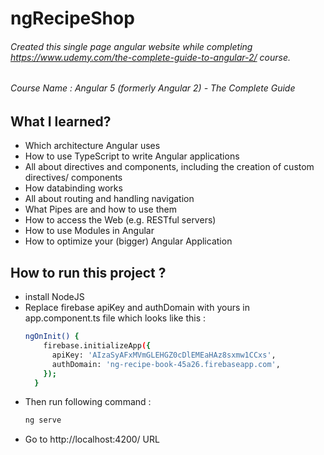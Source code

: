 # ngRecipeShop

###### Created this single page angular website while completing https://www.udemy.com/the-complete-guide-to-angular-2/ course.

###### Course Name : Angular 5 (formerly Angular 2) - The Complete Guide

## What I learned?
- Which architecture Angular uses
- How to use TypeScript to write Angular applications
- All about directives and components, including the creation of custom directives/ components
- How databinding works
- All about routing and handling navigation
- What Pipes are and how to use them
- How to access the Web (e.g. RESTful servers)
- How to use Modules in Angular
- How to optimize your (bigger) Angular Application


## How to run this project ?
- install NodeJS
- Replace firebase apiKey and authDomain with yours in app.component.ts file which looks like this :
    ```sh
    ngOnInit() {
        firebase.initializeApp({
          apiKey: 'AIzaSyAFxMVmGLEHGZ0cDlEMEaHAz8sxmw1CCxs',
          authDomain: 'ng-recipe-book-45a26.firebaseapp.com',
        });
      }
    ```
- Then run following command :
    ```sh
    ng serve
    ```
- Go to http://localhost:4200/ URL
